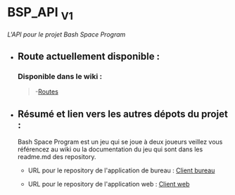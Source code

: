 # BSP_API <sub>V1</sub>

_L'API pour le projet Bash Space Program_

- ## Route actuellement disponible :
 
  ### Disponible dans le wiki :
  >-[Routes](https://github.com/AimeMelancon/H2025_TCH099_03_A_API/wiki/Routes)


- ## Résumé et lien vers les autres dépots du projet :

  Bash Space Program est un jeu qui se joue à deux joueurs veillez vous référencez au wiki ou la documentation du jeu qui sont dans les readme.md des repository. 

  - URL pour le repository de l'application de bureau :  [Client bureau](https://github.com/Merisiel0/H2025_TCH099_03_A_C1.git)

  - URL pour le repository de l'application web :  [Client web](https://github.com/justinfiset/H2025_TCH099_03_A_C2.git)

 